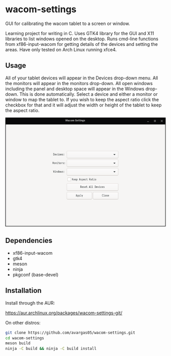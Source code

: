# wacom-settings

GUI for calibrating the wacom tablet to a screen or window.

Learning project for writing in C. Uses GTK4 library for the GUI and X11 libraries to list windows opened on the desktop. Runs cmd-line functions from xf86-input-wacom for getting details of the devices and setting the areas. Have only tested on Arch Linux running xfce4.

## Usage

All of your tablet devices will appear in the Devices drop-down menu. All the monitors will appear in the monitors drop-down. All open windows including the panel and desktop space will appear in the Windows drop-down. This is done automatically. Select a device and either a monitor or window to map the tablet to. If you wish to keep the aspect ratio click the checkbox for that and it will adjust the width or height of the tablet to keep the aspect ratio.


![Alt text](https://github.com/avargas05/wacom-settings/raw/main/data/resources/screenshots/screenshot1.png "Main window")

## Dependencies
- xf86-input-wacom
- gtk4
- meson
- ninja
- pkgconf (base-devel)

## Installation
 Install through the AUR:
 
https://aur.archlinux.org/packages/wacom-settings-git/

On other distros:
~~~bash
git clone https://github.com/avargas05/wacom-settings.git
cd wacom-settings
meson build
ninja -C build && ninja -C build install
~~~
